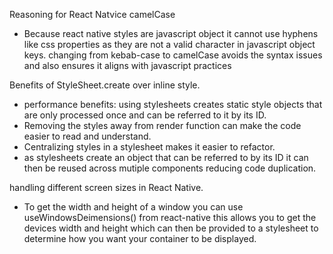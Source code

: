 Reasoning for React Natvice camelCase

- Because react native styles are javascript object it cannot use hyphens like css properties as they are not a valid character in javascript object keys. changing from kebab-case to camelCase avoids the syntax issues and also ensures it aligns with javascript practices

Benefits of StyleSheet.create over inline style.

- performance benefits: using stylesheets creates static style objects that are only processed once and can be referred to it by its ID.
- Removing the styles away from render function can make the code easier to read and understand.
- Centralizing styles in a stylesheet makes it easier to refactor.
- as stylesheets create an object that can be referred to by its ID it can then be reused across mutiple components reducing code duplication.

handling different screen sizes in React Native.

- To get the width and height of a window you can use useWindowsDeimensions() from react-native this allows you to get the devices width and height which can then be provided to a stylesheet to determine how you want your container to be displayed.
